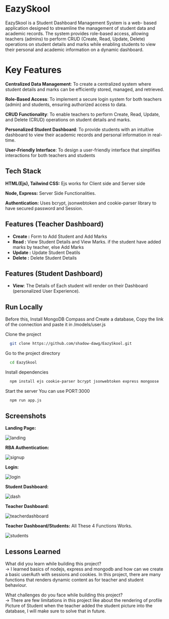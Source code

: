 
# EazySkool

EazySkool is a Student Dashboard Management System is a web- based 
application designed to streamline the management of student 
data and academic records. The system provides role-based 
access, allowing teachers (admins) to perform CRUD (Create, 
Read, Update, Delete) operations on student details and marks 
while enabling students to view their personal and academic 
information on a dynamic dashboard. 

# Key Features

**Centralized Data Management**: To create a centralized system where student details and marks can be efficiently stored, managed, and retrieved. 

**Role-Based Access**: To implement a secure login system for both teachers (admin) and students, ensuring authorized access to data.

**CRUD Functionality**: To enable teachers to perform Create, Read, Update, and Delete (CRUD) operations on student details and marks. 

**Personalized Student Dashboard**: To provide students with an intuitive dashboard to view their academic records and personal information in real-time. 

**User-Friendly Interface**: To design a user-friendly interface that simplifies interactions for both teachers and students


## Tech Stack

**HTML(Ejs), Tailwind CSS:** Ejs works for Client side and Server side 

**Node, Express:** Server Side Functionalities.

**Authentication:** Uses bcrypt, jsonwebtoken and cookie-parser library to have secured password and Session.

## Features (Teacher Dashboard)

- **Create :** Form to Add Student and Add Marks
- **Read :** View Student Details and View Marks. if the student have added marks by teacher, else Add Marks
- **Update :** Update Student Deatils
- **Delete :** Delete Student Details

## Features (Student Dashboard)
- **View**: The Details of Each student will render on their Dashboard (personalized User Experience).


## Run Locally
Before this, Install MongoDB Compass and Create a database, Copy the link of the connection and paste it in /models/user.js 

Clone the project

```bash
  git clone https://github.com/shadow-dawg/EazySkool.git
```

Go to the project directory

```bash
  cd EazySkool
```

Install dependencies

```bash
  npm install ejs cookie-parser bcrypt jsonwebtoken express mongoose
```

Start the server
You can use PORT:3000

```bash
  npm run app.js
```


## Screenshots

**Landing Page:**

![landing](https://github.com/user-attachments/assets/f6ae89e9-657c-4dd3-bcba-074fe03a6411)

**RBA Authentication:**

![signup](https://github.com/user-attachments/assets/1a3949e5-d04d-4b89-9609-85923f7bbb3f)

**Login:**

![login](https://github.com/user-attachments/assets/2b2a0f29-d0ee-4f0d-b680-96c9125c0367)

**Student Dashboard:** 

![dash](https://github.com/user-attachments/assets/b611b128-9086-4897-a374-0a623680baf2)

**Teacher Dashboard:**

![teacherdashboard](https://github.com/user-attachments/assets/a99b7d29-90f1-4f33-a9ea-eacd8fa95860)

**Teacher Dashboard/Students:** All These 4 Functions Works.

![students](https://github.com/user-attachments/assets/f222599e-96d3-4f88-8ff1-49bc7b1154df)


## Lessons Learned

What did you learn while building this project?   
-> I learned basics of nodejs, express and mongodb and how can we create a basic userAuth with sessions and cookies. In this project, there are many functions that renders dynamic content as for teacher and student behaviour.


What challenges do you face while building this project?  
-> There are few limitations in this project like about the rendering of profile Picture of Student when the teacher added the student picture into the database, I will make sure to solve that in future.

